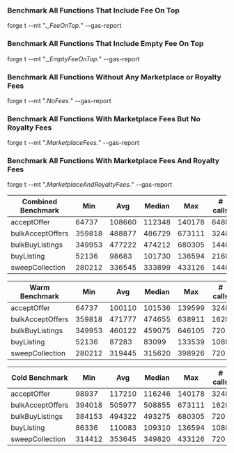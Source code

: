 ### Benchmark All Functions That Include Fee On Top

forge t --mt ".*_FeeOnTop.*" --gas-report

### Benchmark All Functions That Include Empty Fee On Top

forge t --mt ".*_EmptyFeeOnTop.*" --gas-report

### Benchmark All Functions Without Any Marketplace or Royalty Fees

forge t --mt ".*NoFees.*" --gas-report

### Benchmark All Functions With Marketplace Fees But No Royalty Fees

forge t --mt ".*MarketplaceFees.*" --gas-report

### Benchmark All Functions With Marketplace Fees And Royalty Fees

forge t --mt ".*MarketplaceAndRoyaltyFees.*" --gas-report

| Combined Benchmark           | Min             | Avg    | Median | Max    | # calls |
|------------------------------|-----------------|--------|--------|--------|---------|
| acceptOffer                  | 64737           | 108660 | 112348 | 140178 | 6480    |
| bulkAcceptOffers             | 359818          | 488877 | 486729 | 673111 | 3240    |
| bulkBuyListings              | 349953          | 477222 | 474212 | 680305 | 1440    |
| buyListing                   | 52136           | 98683  | 101730 | 136594 | 2160    |
| sweepCollection              | 280212          | 336545 | 333899 | 433126 | 1440    |

| Warm Benchmark               | Min             | Avg    | Median | Max    | # calls |
|------------------------------|-----------------|--------|--------|--------|---------|
| acceptOffer                  | 64737           | 100110 | 101536 | 139599 | 3240    |
| bulkAcceptOffers             | 359818          | 471777 | 474655 | 638911 | 1620    |
| bulkBuyListings              | 349953          | 460122 | 459075 | 646105 | 720     |
| buyListing                   | 52136           | 87283  | 83099  | 133539 | 1080    |
| sweepCollection              | 280212          | 319445 | 315620 | 398926 | 720     |

| Cold Benchmark               | Min             | Avg    | Median | Max    | # calls |
|------------------------------|-----------------|--------|--------|--------|---------|
| acceptOffer                  | 98937           | 117210 | 116246 | 140178 | 3240    |
| bulkAcceptOffers             | 394018          | 505977 | 508855 | 673111 | 1620    |
| bulkBuyListings              | 384153          | 494322 | 493275 | 680305 | 720     |
| buyListing                   | 86336           | 110083 | 109310 | 136594 | 1080    |
| sweepCollection              | 314412          | 353645 | 349820 | 433126 | 720     |